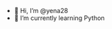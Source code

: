 - 👋 Hi, I’m @yena28
- 🌱 I’m currently learning Python

<!---
yena28/yena28 is a ✨ special ✨ repository because its `README.md` (this file) appears on your GitHub profile.
You can click the Preview link to take a look at your changes.
--->
